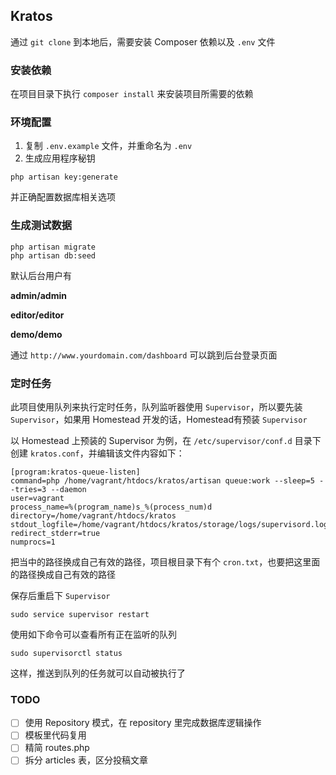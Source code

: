 ## Kratos

通过 `git clone` 到本地后，需要安装 Composer 依赖以及 `.env` 文件

### 安装依赖

在项目目录下执行 `composer install` 来安装项目所需要的依赖

### 环境配置

1. 复制 `.env.example` 文件，并重命名为 `.env`
2. 生成应用程序秘钥

```
php artisan key:generate
```

并正确配置数据库相关选项

### 生成测试数据

```
php artisan migrate
php artisan db:seed
```

默认后台用户有

**admin/admin**

**editor/editor**

**demo/demo**

通过 `http://www.yourdomain.com/dashboard` 可以跳到后台登录页面

### 定时任务

此项目使用队列来执行定时任务，队列监听器使用 `Supervisor`，所以要先装 `Supervisor`，如果用 Homestead 开发的话，Homestead有预装 `Supervisor`

以 Homestead 上预装的 Supervisor 为例，在 `/etc/supervisor/conf.d` 目录下创建 `kratos.conf`，并编辑该文件内容如下：

```
[program:kratos-queue-listen]
command=php /home/vagrant/htdocs/kratos/artisan queue:work --sleep=5 --tries=3 --daemon
user=vagrant
process_name=%(program_name)s_%(process_num)d
directory=/home/vagrant/htdocs/kratos
stdout_logfile=/home/vagrant/htdocs/kratos/storage/logs/supervisord.log
redirect_stderr=true
numprocs=1
```

把当中的路径换成自己有效的路径，项目根目录下有个 `cron.txt`，也要把这里面的路径换成自己有效的路径

保存后重启下 `Supervisor`

```
sudo service supervisor restart
```

使用如下命令可以查看所有正在监听的队列

```
sudo supervisorctl status
```

这样，推送到队列的任务就可以自动被执行了

### TODO

- [ ] 使用 Repository 模式，在 repository 里完成数据库逻辑操作
- [ ] 模板里代码复用
- [ ] 精简 routes.php
- [ ] 拆分 articles 表，区分投稿文章